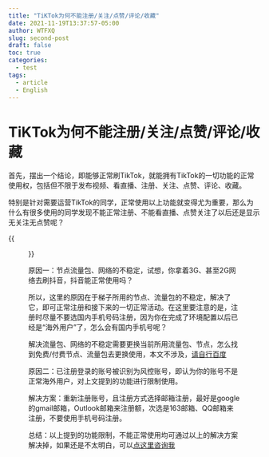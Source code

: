 ```yaml
---
title: "TiKTok为何不能注册/关注/点赞/评论/收藏"
date: 2021-11-19T13:37:57-05:00
author: WTFXQ
slug: second-post
draft: false
toc: true
categories:
  - test
tags:
  - article
  - English
---
```




# TiKTok为何不能注册/关注/点赞/评论/收藏

首先，摆出一个结论，即能够正常刷TikTok，就能拥有TikTok的一切功能的正常使用权，包括但不限于发布视频、看直播、注册、关注、点赞、评论、收藏。

特别是针对需要运营TikTok的同学，正常使用以上功能就变得尤为重要，那么为什么有很多使用的同学发现不能正常注册、不能看直播、点赞关注了以后还是显示无关注无点赞呢？

{{<figure src="https://www.z4a.net/images/2021/11/20/_20211120135752.md.png" title="TikTok使用图示" width="300">}}

原因一：节点流量包、网络的不稳定，试想，你拿着3G、甚至2G网络去刷抖音，抖音能正常使用吗？

所以，这里的原因在于梯子所用的节点、流量包的不稳定，解决了它，即可正常注册和接下来的一切正常活动。在这里要注意的是，注册时尽量不要选国内手机号码注册，因为你在完成了环境配置以后已经是“海外用户”了，怎么会有国内手机号呢？

解决流量包、网络的不稳定需要更换当前所用流量包、节点，怎么找到免费/付费节点、流量包去更换使用，本文不涉及，[请自行百度](https://m.tb.cn/h.fRrRVUN?sm=af6159)

原因二：已注册登录的账号被识别为风控账号，即认为你的账号不是正常海外用户，对上文提到的功能进行限制使用。

解决方案：重新注册账号，且注册方式选择邮箱注册，最好是google的gmail邮箱，Outlook邮箱来注册额，次选是163邮箱、QQ邮箱来注册，不要使用手机号码注册。

总结：以上提到的功能限制，不能正常使用均可通过以上的解决方案解决掉，如果还是不太明白，可以[点这里咨询我](https://m.tb.cn/h.fRrRVUN?sm=af6159)

